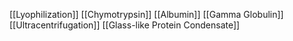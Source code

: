 [[Lyophilization]]
[[Chymotrypsin]]
[[Albumin]]
[[Gamma Globulin]]
[[Ultracentrifugation]]
[[Glass-like Protein Condensate]]
